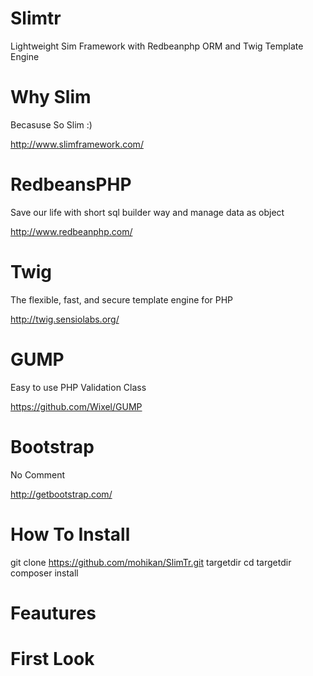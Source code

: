 # Slimtr
Lightweight Sim Framework with Redbeanphp ORM and Twig Template Engine 


# Why Slim
Becasuse So Slim :)

http://www.slimframework.com/



# RedbeansPHP
Save our life with short sql builder way and manage data as object

http://www.redbeanphp.com/



# Twig

The flexible, fast, and secure template engine for PHP

http://twig.sensiolabs.org/

# GUMP

Easy to use PHP Validation Class

https://github.com/Wixel/GUMP

# Bootstrap

No Comment

http://getbootstrap.com/


# How To Install

git clone https://github.com/mohikan/SlimTr.git targetdir
cd targetdir
composer install

# Feautures


# First Look


